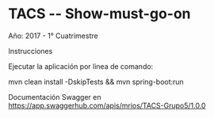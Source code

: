 # TACS -- Show-must-go-on

Año: 2017 - 1° Cuatrimestre

Instrucciones

Ejecutar la aplicación por linea de comando:

mvn clean install -DskipTests && mvn spring-boot:run

Documentación Swagger en https://app.swaggerhub.com/apis/mrios/TACS-Grupo5/1.0.0